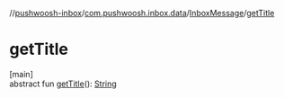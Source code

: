 //[pushwoosh-inbox](../../../index.md)/[com.pushwoosh.inbox.data](../index.md)/[InboxMessage](index.md)/[getTitle](get-title.md)

# getTitle

[main]\
abstract fun [getTitle](get-title.md)(): [String](https://developer.android.com/reference/kotlin/java/lang/String.html)
